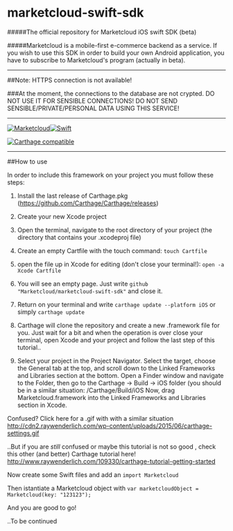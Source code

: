 # marketcloud-swift-sdk
#####The official repository for Marketcloud iOS swift SDK (beta)

#####Marketcloud is a mobile-first e-commerce backend as a service. If you wish to use this SDK in order to build your own Android application, you have to subscribe to Marketcloud's program (actually in beta).

_______________________________________________________________________________________________________________________________________

##Note: HTTPS connection is not available!

###At the moment, the connections to the database are not crypted. DO NOT USE IT FOR SENSIBLE CONNECTIONS! DO NOT SEND SENSIBLE/PRIVATE/PERSONAL DATA USING THIS SERVICE!

_______________________________________________________________________________________________________________________________________



[![Marketcloud](https://media.licdn.com/media/AAEAAQAAAAAAAARfAAAAJDg0NDI5OTU2LWQ2MDQtNGU4YS1iMzQwLTNkY2VjYTBjM2FjYw.png)](http://www.marketcloud.it/)[![Swift](http://mkdutton.com/img/swift_icon.png)](https://developer.apple.com/swift/)

[![Carthage compatible](https://img.shields.io/badge/Carthage-compatible-4BC51D.svg?style=flat)](https://github.com/Carthage/Carthage)


_______________________________________________________________________________________________________________________________________

##How to use

In order to include this framework on your project you must follow these steps:

1) Install the last release of Carthage.pkg (https://github.com/Carthage/Carthage/releases)

2) Create your new Xcode project

3) Open the terminal, navigate to the root directory of your project (the directory that contains your .xcodeproj file)

4) Create an empty Cartfile with the touch command: ```touch Cartfile```

5) open the file up in Xcode for editing (don't close your terminal!): ```open -a Xcode Cartfile```

6) You will see an empty page. Just write ```github "Marketcloud/marketcloud-swift-sdk"``` and close it.

7) Return on your terminal and write ```carthage update --platform iOS``` or simply ```carthage update```

8) Carthage will clone the repository and create a new .framework file for you.
Just wait for a bit and when the operation is over close your terminal, open Xcode and your project and follow the last step of this tutorial..

9) Select your project in the Project Navigator. Select the <YOUR PROJECT> target, choose the General tab at the top, and scroll down to the Linked Frameworks and Libraries section at the bottom.
Open a Finder window and navigate to the <YOUR PROJECT>Folder, then go to the Carthage -> Build -> iOS folder (you should be in a similar situation: <YOUR PROJECT>/Carthage/Build/iOS
Now, drag Marketcloud.framework into the Linked Frameworks and Libraries section in Xcode.

Confused? Click here for a .gif with with a similar situation
<http://cdn2.raywenderlich.com/wp-content/uploads/2015/06/carthage-settings.gif>

..But if you are *still* confused or maybe this tutorial is not so good , check this other  (and better) Carthage tutorial here!
<http://www.raywenderlich.com/109330/carthage-tutorial-getting-started>


Now create some Swift files and add an  ```import Marketcloud ```

Then istantiate a Marketcloud object with ```var marketcloudObject = Marketcloud(key: "123123");```

And you are good to go!
 

..To be continued 

